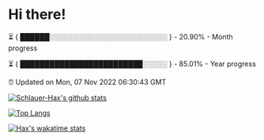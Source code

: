 # Hi there!

⏳ { ██████░░░░░░░░░░░░░░░░░░░░░░░░ } - 20.90% - Month progress

⏳ { █████████████████████████░░░░░ } - 85.01% - Year progress

⏰ Updated on Mon, 07 Nov 2022 06:30:43 GMT


[![Schlauer-Hax's github stats](https://github-readme-stats.vercel.app/api?username=Schlauer-Hax&show_icons=true&theme=dark&count_private=true)](https://github.com/Schlauer-Hax)


[![Top Langs](https://github-readme-stats.vercel.app/api/top-langs/?username=Schlauer-Hax&layout=compact&theme=dark)](https://github.com/Schlauer-Hax?tab=repositories)


[![Hax's wakatime stats](https://github-readme-stats.vercel.app/api/wakatime?username=Hax&theme=dark)](https://wakatime.com/@Hax)

